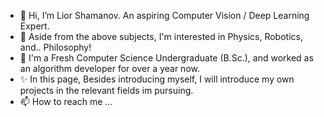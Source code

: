- 👋 Hi, I’m Lior Shamanov. An aspiring Computer Vision / Deep Learning Expert.
- 👀 Aside from the above subjects, I'm interested in Physics, Robotics, and.. Philosophy!
- 🌱 I'm a Fresh Computer Science Undergraduate (B.Sc.), and worked as an algorithm developer for over a year now.
- ✨ In this page, Besides introducing myself, I will introduce my own projects in the relevant fields im pursuing.
- 📫 How to reach me ...

<!---
liorsl1/liorsl1 is a  special ✨ repository because its `README.md` (this file) appears on your GitHub profile.
You can click the Preview link to take a look at your changes.
--->
